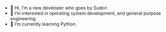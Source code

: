- 👋 Hi, I’m a new developer who goes by Sudon
- 👀 I’m interested in operating system development, and general purpose engineering.
- 🌱 I’m currently learning Python. 

